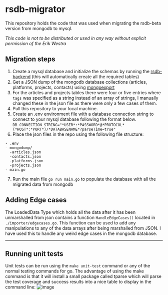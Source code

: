 # rsdb-migrator
This repository holds the code that was used when migrating the rsdb-beta version from mongodb to mysql.

*This code is not to be distributed or used in any way without explicit permission of the Erik Westra*

## Migration steps
1. Create a mysql database and initialize the schemas by running the [rsdb-backend](https://github.com/webstradev/rsdb-backend) (this will automatically create all the required tables)
2. Get a JSON dump of the mongodb database collections (articles, platforms, projects, contacts) using [mongoexport](https://www.mongodb.com/docs/database-tools/mongoexport/)
3. For the articles and projects tables there were four or five entries where `tags` was specified as a string instead of an array of strings, I manually changed these in the json file as there were only a few cases of them.
4. Pull this repository to your local machine.
5. Create an .env environment file with a database connection string to connect to your mysql database following the format below.
  `DB_CONNECTION_STRING="*USER*:*PASSWORD*@*PROTOCOL*(*HOST*:*PORT*)/*DATABASENAME*?parseTime=true"`
6. Place the json files in the repo using the following file structure:
```
- .env
- mongodump/
  -articles.json
  -contacts.json
  -platforms.json
  -projects.json
- main.go
```
7. Run the main file `go run main.go` to populate the database with all the migrated data from mongodb

## Adding Edge cases
The LoadedData Type which holds all the data after it has been unmarshalled from json contains a function `HandleEdgeCases()` located in `./importer/edgecases.go`. This function can be used to add any manipulations to any of the data arrays after being marshalled from JSON. I have used this to handle any weird edge cases in the mongodb database.

 ---

## Running unit tests
Unit tests can be run using the `make unit-test` command or any of the normal testing commands for go. The advantage of using the make command is that it will install a small package called tparse which will parse the test coverage and success results into a nice table to display in the command line:
![image](https://user-images.githubusercontent.com/82543732/204091447-2296e5b4-6b3d-4802-9f56-cec1d90c9396.png)

